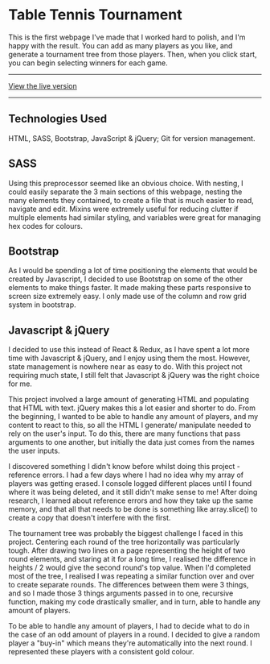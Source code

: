 # Table Tennis Tournament

This is the first webpage I've made that I worked hard to polish, and I'm happy with the result. You can add as many players as you like, and generate a tournament tree from those players. Then, when you click start, you can begin selecting winners for each game.

---
[View the live version](http://jacks.work "T-T Tournament")

--- 

## Technologies Used
HTML, SASS, Bootstrap, JavaScript & jQuery; Git for version management.


## SASS
Using this preprocessor seemed like an obvious choice. With nesting, I could easily separate the 3 main sections of this webpage, nesting the many elements they contained, to create a file that is much easier to read, navigate and edit. Mixins were extremely useful for reducing clutter if multiple elements had similar styling, and variables were great for managing hex codes for colours.

## Bootstrap
As I would be spending a lot of time positioning the elements that would be created by Javascript, I decided to use Bootstrap on some of the other elements to make things faster. It made making these parts responsive to screen size extremely easy. I only made use of the column and row grid system in bootstrap.

## Javascript & jQuery
I decided to use this instead of React & Redux, as I have spent a lot more time with Javascript & jQuery, and I enjoy using them the most. However, state management is nowhere near as easy to do. With this project not requiring much state, I still felt that Javascript & jQuery was the right choice for me.

This project involved a large amount of generating HTML and populating that HTML with text. jQuery makes this a lot easier and shorter to do. From the beginning, I wanted to be able to handle any amount of players, and my content to react to this, so all the HTML I generate/ manipulate needed to rely on the user's input. To do this, there are many functions that pass arguments to one another, but initially the data just comes from the names the user inputs.

I discovered something I didn't know before whilst doing this project - reference errors. I had a few days where I had no idea why my array of players was getting erased. I console logged different places until I found where it was being deleted, and it still didn't make sense to me! After doing research, I learned about reference errors and how they take up the same memory, and that all that needs to be done is something like array.slice() to create a copy that doesn't interfere with the first. 

The tournament tree was probably the biggest challenge I faced in this project. Centering each round of the tree horizontally was particularly tough. After drawing two lines on a page representing the height of two round elements, and staring at it for a long time, I realised the difference in heights / 2 would give the second round's top value. When I'd completed most of the tree, I realised I was repeating a similar function over and over to create separate rounds. The differences between them were 3 things, and so I made those 3 things arguments passed in to one, recursive function, making my code drastically smaller, and in turn, able to handle any amount of players.

To be able to handle any amount of players, I had to decide what to do in the case of an odd amount of players in a round. I decided to give a random player a "buy-in" which means they're automatically into the next round. I represented these players with a consistent gold colour.
